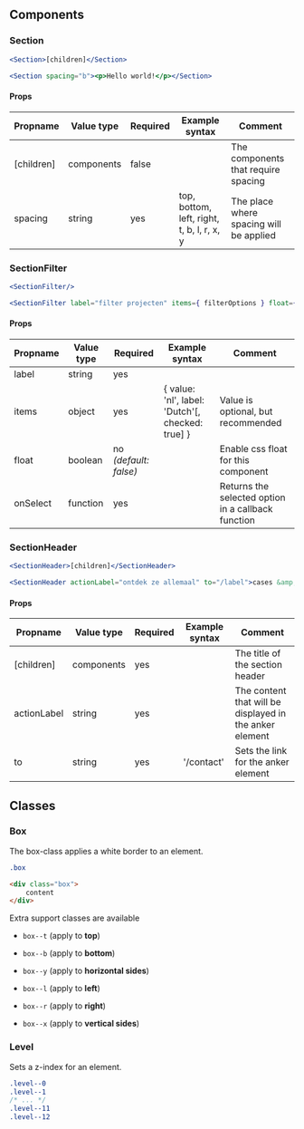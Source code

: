 ## Components
### Section
```jsx
<Section>[children]</Section>
```
```jsx
<Section spacing="b"><p>Hello world!</p></Section>
```
#### Props
|Propname|Value type|Required|Example syntax|Comment|
|--------|----------|--------|--------------|-------|
|[children]|components|false||The components that require spacing|
|spacing|string|yes|top, bottom, left, right, t, b, l, r, x, y|The place where spacing will be applied|

### SectionFilter
```jsx
<SectionFilter/>
```
```jsx
<SectionFilter label="filter projecten" items={ filterOptions } float={false} onSelect={option => console.log(option)}/>
```

#### Props
|Propname|Value type|Required|Example syntax|Comment|
|--------|----------|--------|--------------|-------|
|label|string|yes|
|items|object|yes|{ value: 'nl', label: 'Dutch'[, checked: true] }| Value is optional, but recommended|
|float|boolean|no _(default: false)_| |Enable css float for this component|
|onSelect|function|yes||Returns the selected option in a callback function|

### SectionHeader
```jsx
<SectionHeader>[children]</SectionHeader>
```
```jsx
<SectionHeader actionLabel="ontdek ze allemaal" to="/label">cases &amp;<br/>opdrachten</SectionHeader>
```

#### Props
|Propname|Value type|Required|Example syntax|Comment|
|--------|----------|--------|--------------|-------|
|[children]|components|yes||The title of the section header|
|actionLabel|string|yes||The content that will be displayed in the anker element|
|to|string|yes|'/contact'| Sets the link for the anker element|

## Classes
### Box
The box-class applies a white border to an element.

```css
.box
```

```html
<div class="box">
    content
</div>
```

Extra support classes are available
- ```box--t``` (apply to __top__)
- ```box--b``` (apply to __bottom__)
- ```box--y``` (apply to __horizontal sides__)

- ```box--l``` (apply to __left__)
- ```box--r``` (apply to __right__)
- ```box--x``` (apply to __vertical sides__)

### Level
Sets a z-index for an element.

```css
.level--0
.level--1
/* ... */
.level--11
.level--12
```

